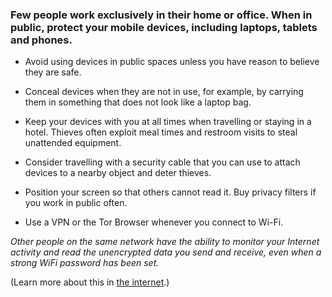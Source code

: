[Title]: # (In public)
[Order]: # (4)

### Few people work exclusively in their home or office. When in public, protect your mobile devices, including laptops, tablets and phones.

- Avoid using devices in public spaces unless you have reason to believe they are safe. 

- Conceal devices when they are not in use, for example, by carrying them in something that does not look like a laptop bag.

- Keep your devices with you at all times when travelling or staying in a hotel. Thieves often exploit meal times and restroom visits to steal unattended equipment.

- Consider travelling with a security cable that you can use to attach devices to a nearby object and deter thieves. 

- Position your screen so that others cannot read it. Buy privacy filters if you work in public often.

- Use a VPN or the Tor Browser whenever you connect to Wi-Fi.

*Other people on the same network have the ability to monitor your Internet activity and read the unencrypted data you send and receive, even when a strong WiFi password has been set.* 

(Learn more about this in [the internet](umbrella://lesson/the-internet/0).) 
